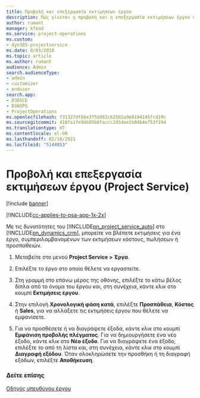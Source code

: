 ```yaml
---
title: Προβολή και επεξεργασία εκτιμήσεων έργου
description: Πώς γίνεται η προβολή και η επεξεργασία εκτιμήσεων έργου στο Project Service
author: rumant
manager: kfend
ms.service: project-operations
ms.custom:
- dyn365-projectservice
ms.date: 8/03/2018
ms.topic: article
ms.author: rumant
audience: Admin
search.audienceType:
- admin
- customizer
- enduser
search.app:
- D365CE
- D365PS
- ProjectOperations
ms.openlocfilehash: f31327df6be375dd82c615b2a9e8194145fcd19c
ms.sourcegitcommit: 418fa1fe9d605b8faccc2d5dee1b04b4e753f194
ms.translationtype: HT
ms.contentlocale: el-GR
ms.lasthandoff: 02/10/2021
ms.locfileid: "5144053"
---
```

# <a name="view-and-edit-project-estimates-project-service"></a>Προβολή και επεξεργασία εκτιμήσεων έργου (Project Service)

[!include [banner](../includes/psa-now-project-operations.md)]

[!INCLUDE[cc-applies-to-psa-app-1x-2x](../includes/cc-applies-to-psa-app-1x-2x.md)]

Με τις δυνατότητες του [!INCLUDE[pn_project_service_auto](../includes/pn-project-service-auto.md)] στο [!INCLUDE[pn_dynamics_crm](../includes/pn-dynamics-crm.md)], μπορείτε να βλέπετε εκτιμήσεις για ένα έργο, συμπεριλαμβανομένων των εκτιμήσεων κόστους, πωλήσεων ή προσπαθειών.  
  
1.  Μεταβείτε στο μενού **Project Service > Έργα**.  
  
2.  Επιλέξτε το έργο στο οποίο θέλετε να εργαστείτε.  
  
3.  Στη γραμμή στο επάνω μέρος της οθόνης, επιλέξτε το κάτω βέλος δίπλα από το όνομα του έργου και, στη συνέχεια, κάντε κλικ στο κουμπί **Εκτιμήσεις έργου**.  
  
4.  Στην επιλογή **Χρονολογική φάση κατά**, επιλέξτε **Προσπάθεια**, **Κόστος** ή **Sales**, για να αλλάξετε τις εκτιμήσεις έργου που θέλετε να εμφανίσετε.  
  
5.  Για να προσθέσετε ή να διαγράψετε έξοδα, κάντε κλικ στο κουμπί **Εμφάνιση προβολής πλέγματος**. Για να δημιουργήσετε ένα νέο έξοδο, κάντε κλικ στο **Νέο έξοδο**. Για να διαγράψετε ένα έξοδο, επιλέξτε το από τη λίστα και, στη συνέχεια, κάντε κλικ στο κουμπί **Διαγραφή εξόδου**. Όταν ολοκληρώσετε την προσθήκη ή τη διαγραφή εξόδων, επιλέξτε **Αποθήκευση**.  
  
### <a name="see-also"></a>Δείτε επίσης  
 [Οδηγός υπευθύνου έργου](../psa/project-manager-guide.md)

